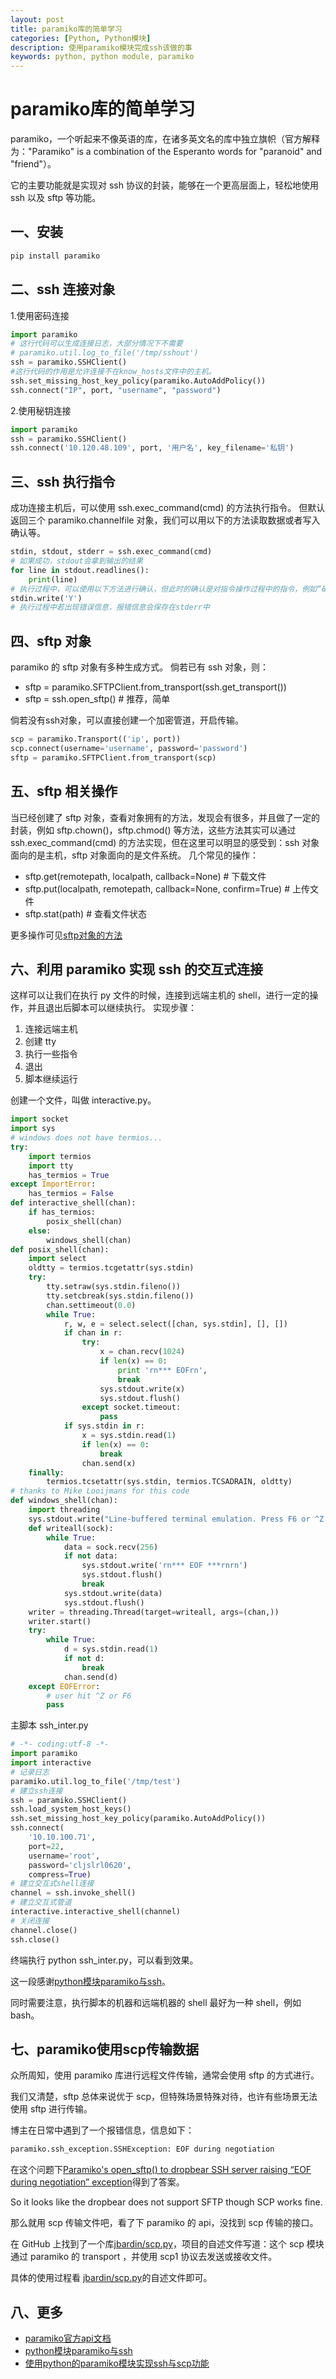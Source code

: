 ```yaml
---
layout: post
title: paramiko库的简单学习
categories: [Python, Python模块]
description: 使用paramiko模块完成ssh该做的事
keywords: python, python module, paramiko
---
```


# paramiko库的简单学习
paramiko，一个听起来不像英语的库，在诸多英文名的库中独立旗帜（官方解释为："Paramiko" is a combination of the Esperanto words for "paranoid" and "friend"）。

它的主要功能就是实现对 ssh 协议的封装，能够在一个更高层面上，轻松地使用 ssh 以及 sftp 等功能。

## 一、安装

```python
pip install paramiko
```

## 二、ssh 连接对象

1.使用密码连接

```python
import paramiko
# 这行代码可以生成连接日志，大部分情况下不需要
# paramiko.util.log_to_file('/tmp/sshout')
ssh = paramiko.SSHClient()
#这行代码的作用是允许连接不在know_hosts文件中的主机。
ssh.set_missing_host_key_policy(paramiko.AutoAddPolicy())
ssh.connect("IP", port, "username", "password")
```

2.使用秘钥连接

```python
import paramiko
ssh = paramiko.SSHClient()
ssh.connect('10.120.48.109', port, '用户名', key_filename='私钥')
```

## 三、ssh 执行指令
成功连接主机后，可以使用 ssh.exec_command(cmd) 的方法执行指令。
但默认返回三个 paramiko.channelfile 对象，我们可以用以下的方法读取数据或者写入确认等。

```python
stdin, stdout, stderr = ssh.exec_command(cmd)
# 如果成功，stdout会拿到输出的结果
for line in stdout.readlines():
    print(line)
# 执行过程中，可以使用以下方法进行确认，但此时的确认是对指令操作过程中的指令，例如“确认删除”等
stdin.write('Y')
# 执行过程中若出现错误信息，报错信息会保存在stderr中
```

## 四、sftp 对象
paramiko 的 sftp 对象有多种生成方式。
倘若已有 ssh 对象，则：

- sftp = paramiko.SFTPClient.from_transport(ssh.get_transport())
- sftp = ssh.open_sftp()  # 推荐，简单
 
倘若没有ssh对象，可以直接创建一个加密管道，开启传输。

```python
scp = paramiko.Transport(('ip', port))
scp.connect(username='username', password='password')
sftp = paramiko.SFTPClient.from_transport(scp)
```

## 五、sftp 相关操作
当已经创建了 sftp 对象，查看对象拥有的方法，发现会有很多，并且做了一定的封装，例如 sftp.chown()，sftp.chmod() 等方法，这些方法其实可以通过 ssh.exec_command(cmd) 的方法实现，但在这里可以明显的感受到：ssh 对象面向的是主机，sftp 对象面向的是文件系统。
几个常见的操作：

- sftp.get(remotepath, localpath, callback=None)  # 下载文件
- sftp.put(localpath, remotepath, callback=None, confirm=True) # 上传文件
- sftp.stat(path) # 查看文件状态

更多操作可见[sftp对象的方法](http://docs.paramiko.org/en/2.4/api/sftp.html)

## 六、利用 paramiko 实现 ssh 的交互式连接
这样可以让我们在执行 py 文件的时候，连接到远端主机的 shell，进行一定的操作，并且退出后脚本可以继续执行。
实现步骤：

1. 连接远端主机
2. 创建 tty
3. 执行一些指令
4. 退出
5. 脚本继续运行

创建一个文件，叫做 interactive.py。

```python
import socket
import sys
# windows does not have termios...
try:
    import termios
    import tty
    has_termios = True
except ImportError:
    has_termios = False
def interactive_shell(chan):
    if has_termios:
        posix_shell(chan)
    else:
        windows_shell(chan)
def posix_shell(chan):
    import select
    oldtty = termios.tcgetattr(sys.stdin)
    try:
        tty.setraw(sys.stdin.fileno())
        tty.setcbreak(sys.stdin.fileno())
        chan.settimeout(0.0)
        while True:
            r, w, e = select.select([chan, sys.stdin], [], [])
            if chan in r:
                try:
                    x = chan.recv(1024)
                    if len(x) == 0:
                        print 'rn*** EOFrn',
                        break
                    sys.stdout.write(x)
                    sys.stdout.flush()
                except socket.timeout:
                    pass
            if sys.stdin in r:
                x = sys.stdin.read(1)
                if len(x) == 0:
                    break
                chan.send(x)
    finally:
        termios.tcsetattr(sys.stdin, termios.TCSADRAIN, oldtty)
# thanks to Mike Looijmans for this code
def windows_shell(chan):
    import threading
    sys.stdout.write("Line-buffered terminal emulation. Press F6 or ^Z to send EOF.rnrn")
    def writeall(sock):
        while True:
            data = sock.recv(256)
            if not data:
                sys.stdout.write('rn*** EOF ***rnrn')
                sys.stdout.flush()
                break
            sys.stdout.write(data)
            sys.stdout.flush()
    writer = threading.Thread(target=writeall, args=(chan,))
    writer.start()
    try:
        while True:
            d = sys.stdin.read(1)
            if not d:
                break
            chan.send(d)
    except EOFError:
        # user hit ^Z or F6
        pass
```

主脚本 ssh_inter.py

```python
# -*- coding:utf-8 -*-
import paramiko
import interactive
# 记录日志
paramiko.util.log_to_file('/tmp/test')
# 建立ssh连接
ssh = paramiko.SSHClient()
ssh.load_system_host_keys()
ssh.set_missing_host_key_policy(paramiko.AutoAddPolicy())
ssh.connect(
    '10.10.100.71',
    port=22,
    username='root',
    password='cljslrl0620',
    compress=True)
# 建立交互式shell连接
channel = ssh.invoke_shell()
# 建立交互式管道
interactive.interactive_shell(channel)
# 关闭连接
channel.close()
ssh.close()
```
终端执行 python ssh_inter.py，可以看到效果。

这一段感谢[python模块paramiko与ssh](http://www.361way.com/python-paramiko-ssh/3984.html)。

同时需要注意，执行脚本的机器和远端机器的 shell 最好为一种 shell，例如 bash。

## 七、paramiko使用scp传输数据

众所周知，使用 paramiko 库进行远程文件传输，通常会使用 sftp 的方式进行。

我们又清楚，sftp 总体来说优于 scp，但特殊场景特殊对待，也许有些场景无法使用 sftp 进行传输。

博主在日常中遇到了一个报错信息，信息如下：

```python
paramiko.ssh_exception.SSHException: EOF during negotiation 
```

在这个问题下[Paramiko's open_sftp() to dropbear SSH server raising “EOF during negotiation” exception](https://stackoverflow.com/questions/48408044/paramikos-open-sftp-to-dropbear-ssh-server-raising-eof-during-negotiation-e)得到了答案。

So it looks like the dropbear does not support SFTP though SCP works fine.

那么就用 scp 传输文件吧，看了下 paramiko 的 api，没找到 scp 传输的接口。

在 GitHub 上找到了一个库[jbardin/scp.py](https://github.com/jbardin/scp.py)，项目的自述文件写道：这个 scp 模块通过 paramiko 的 transport ，并使用 scp1 协议去发送或接收文件。

具体的使用过程看 [jbardin/scp.py](https://github.com/jbardin/scp.py)的自述文件即可。

## 八、更多

- [paramiko官方api文档](http://docs.paramiko.org/en/2.4/)
- [python模块paramiko与ssh](http://www.361way.com/python-paramiko-ssh/3984.html)
- [使用python的paramiko模块实现ssh与scp功能](http://mingxinglai.com/cn/2015/06/paramiko/)
